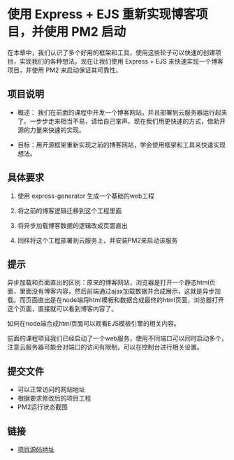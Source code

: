 # 使用 Express + EJS 重新实现博客项目，并使用 PM2 启动

在本章中，我们认识了多个好用的框架和工具，使用这些轮子可以快速的创建项目，实现我们的各种想法。现在让我们使用 Express + EJS 来快速实现一个博客项目，并使用 PM2 来启动保证其可靠性。

## 项目说明
- 概述： 我们在前面的课程中开发一个博客网站，并且部署到云服务器运行起来了。一步步走来相当不易，请给自己掌声。现在我们用更快速的方式，借助开源的力量来快速的实现。

- 目标：用开源框架重新实现之前的博客网站，学会使用框架和工具来快速实现想法。

## 具体要求
1. 使用 express-generator 生成一个基础的web工程

2. 将之前的博客逻辑迁移到这个工程里面

3. 将异步加载博客数据的逻辑改成页面直出

4. 同样将这个工程部署到云服务上，并安装PM2来启动该服务

## 提示

异步加载和页面直出的区别：原来的博客网站，浏览器是打开一个静态html页面，里面没有博客内容，然后前端通过ajax加载数据并合成展示，这就是异步加载。而页面直出是在node端将html模板和数据合成最终的html页面，浏览器打开这个页面，直接就可以看到博客内容了。

如何在node端合成html页面可以观看EJS模板引擎的相关内容。

前面的课程项目我们已经启动了一个web服务，使用不同端口可以同时启动多个，注意云服务器可能会对端口的访问有限制，可以在控制台进行相关设置。

## 提交文件

- 可以正常访问的网站地址
- 根据要求修改后的项目工程
- PM2运行状态截图

## 链接
* [项目源码地址](https://github.com/loviselu/blogdemo)